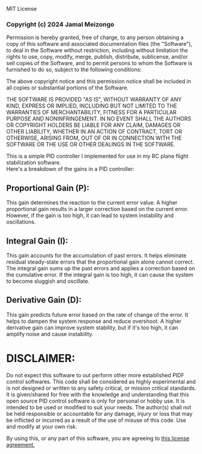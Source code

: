MIT License

### Copyright (c) 2024 Jamal Meizongo

Permission is hereby granted, free of charge, to any person obtaining a copy
of this software and associated documentation files (the "Software"), to deal
in the Software without restriction, including without limitation the rights
to use, copy, modify, merge, publish, distribute, sublicense, and/or sell
copies of the Software, and to permit persons to whom the Software is
furnished to do so, subject to the following conditions:

The above copyright notice and this permission notice shall be included in all
copies or substantial portions of the Software.

THE SOFTWARE IS PROVIDED "AS IS", WITHOUT WARRANTY OF ANY KIND, EXPRESS OR
IMPLIED, INCLUDING BUT NOT LIMITED TO THE WARRANTIES OF MERCHANTABILITY,
FITNESS FOR A PARTICULAR PURPOSE AND NONINFRINGEMENT. IN NO EVENT SHALL THE
AUTHORS OR COPYRIGHT HOLDERS BE LIABLE FOR ANY CLAIM, DAMAGES OR OTHER
LIABILITY, WHETHER IN AN ACTION OF CONTRACT, TORT OR OTHERWISE, ARISING FROM,
OUT OF OR IN CONNECTION WITH THE SOFTWARE OR THE USE OR OTHER DEALINGS IN THE
SOFTWARE.

This is a simple PID controller I implemented for use in my RC plane flight stabilization software.  
Here's a breakdown of the gains in a PID controller:

## Proportional Gain (P):

This gain determines the reaction to the current error value. A higher proportional gain results in a larger correction based on the current error. However, if the gain is too high, it can lead to system instability and oscillations.

## Integral Gain (I):

This gain accounts for the accumulation of past errors. It helps eliminate residual steady-state errors that the proportional gain alone cannot correct. The integral gain sums up the past errors and applies a correction based on the cumulative error. If the integral gain is too high, it can cause the system to become sluggish and oscillate.

## Derivative Gain (D):

This gain predicts future error based on the rate of change of the error. It helps to dampen the system response and reduce overshoot. A higher derivative gain can improve system stability, but if it's too high, it can amplify noise and cause instability.

# DISCLAIMER:

Do not expect this software to out perform other more established PIDF control softwares. This code shall be considered as highly experimental and is not designed or written to any safety critical, or mission critical standards. It is given/shared for free with the knowledge and understanding that this open source PID control software is only for personal or hobby use. It is intended to be used or modified to suit your needs. The author(s) shall not be held responsible or accountable for any damage, injury or loss that may be inflicted or incurred as a result of the use of misuse of this code. Use and modify at your own risk.

By using this, or any part of this software, you are agreeing to [this license agreement.](LICENSE)
